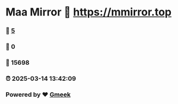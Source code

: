 # Maa Mirror :link: https://mmirror.top 
### :page_facing_up: [5](https://mmirror.top/tag.html) 
### :speech_balloon: 0 
### :hibiscus: 15698 
### :alarm_clock: 2025-03-14 13:42:09 
### Powered by :heart: [Gmeek](https://github.com/Meekdai/Gmeek)
